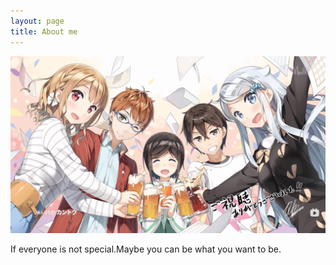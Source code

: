 ```yaml
---
layout: page
title: About me
---
```


![avatar](./assets/img/aboutme-bg.png)

If everyone is not special.Maybe you can be what you want to be.
